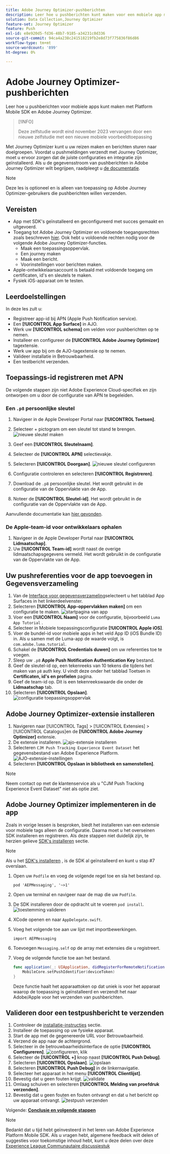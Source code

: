 ```yaml
---
title: Adobe Journey Optimizer-pushberichten
description: Leer hoe u pushberichten kunt maken voor een mobiele app met Platform Mobile SDK en Adobe Journey Optimizer.
solution: Data Collection,Journey Optimizer
feature-set: Journey Optimizer
feature: Push
exl-id: e8e920d5-fd36-48b7-9185-a34231c0d336
source-git-commit: 94ca4a238c241518219fb2e8d73f775836f86d86
workflow-type: tm+mt
source-wordcount: '899'
ht-degree: 0%

---
```


# Adobe Journey Optimizer-pushberichten

Leer hoe u pushberichten voor mobiele apps kunt maken met Platform Mobile SDK en Adobe Journey Optimizer.

>[!INFO]
>
> Deze zelfstudie wordt eind november 2023 vervangen door een nieuwe zelfstudie met een nieuwe mobiele voorbeeldtoepassing

Met Journey Optimizer kunt u uw reizen maken en berichten sturen naar doelgroepen. Voordat u pushmeldingen verzendt met Journey Optimizer, moet u ervoor zorgen dat de juiste configuraties en integratie zijn geïnstalleerd. Als u de gegevensstroom van pushberichten in Adobe Journey Optimizer wilt begrijpen, raadpleegt u [de documentatie](https://experienceleague.adobe.com/docs/journey-optimizer/using/configuration/configuration-message/push-config/push-gs.html).

>[!NOTE]
>
>Deze les is optioneel en is alleen van toepassing op Adobe Journey Optimizer-gebruikers die pushberichten willen verzenden.


## Vereisten

* App met SDK&#39;s geïnstalleerd en geconfigureerd met succes gemaakt en uitgevoerd.
* Toegang tot Adobe Journey Optimizer en voldoende toegangsrechten zoals beschreven [hier](https://experienceleague.adobe.com/docs/journey-optimizer/using/configuration/configuration-message/push-config/push-configuration.html?lang=en). Ook hebt u voldoende rechten nodig voor de volgende Adobe Journey Optimizer-functies.
   * Maak een toepassingsoppervlak.
   * Een journey maken
   * Maak een bericht.
   * Voorinstellingen voor berichten maken.
* Apple-ontwikkelaarsaccount is betaald met voldoende toegang om certificaten, id&#39;s en sleutels te maken.
* Fysiek iOS-apparaat om te testen.

## Leerdoelstellingen

In deze les zult u:

* Registreer app-id bij APN (Apple Push Notification service).
* Een **[!UICONTROL App Surface]** in AJO.
* Werk uw **[!UICONTROL schema]** om velden voor pushberichten op te nemen.
* Installeer en configureer de **[!UICONTROL Adobe Journey Optimizer]** tagextensie.
* Werk uw app bij om de AJO-tagextensie op te nemen.
* Valideer installatie in Betrouwbaarheid.
* Een testbericht verzenden.


## Toepassings-id registreren met APN

De volgende stappen zijn niet Adobe Experience Cloud-specifiek en zijn ontworpen om u door de configuratie van APN te begeleiden.

### Een `.p8` persoonlijke sleutel

1. Navigeer in de Apple Developer Portal naar **[!UICONTROL Toetsen]**.
1. Selecteer + pictogram om een sleutel tot stand te brengen.
   ![nieuwe sleutel maken](assets/mobile-push-apple-dev-new-key.png)

1. Geef een **[!UICONTROL Sleutelnaam]**.
1. Selecteer de **[!UICONTROL APN]** selectievakje.
1. Selecteren **[!UICONTROL Doorgaan]**.
   ![nieuwe sleutel configureren](assets/mobile-push-apple-dev-config-key.png)
1. Configuratie controleren en selecteren **[!UICONTROL Registreren]**.
1. Download de `.p8` persoonlijke sleutel. Het wordt gebruikt in de configuratie van de Oppervlakte van de App.
1. Noteer de **[!UICONTROL Sleutel-id]**. Het wordt gebruikt in de configuratie van de Oppervlakte van de App.

Aanvullende documentatie kan [hier gevonden](https://help.apple.com/developer-account/#/devcdfbb56a3).

### De Apple-team-id voor ontwikkelaars ophalen

1. Navigeer in de Apple Developer Portal naar **[!UICONTROL Lidmaatschap]**.
1. Uw **[!UICONTROL Team-id]** wordt naast de overige lidmaatschapsgegevens vermeld. Het wordt gebruikt in de configuratie van de Oppervlakte van de App.

## Uw pushreferenties voor de app toevoegen in Gegevensverzameling

1. Van de [Interface voor gegevensverzameling](https://experience.adobe.com/data-collection/)selecteert u het tabblad App Surfaces in het linkerdeelvenster.
1. Selecteren **[!UICONTROL App-oppervlakken maken]** om een configuratie te maken.
   ![startpagina van app](assets/mobile-push-app-surface.png)
1. Voer een **[!UICONTROL Naam]** voor de configuratie, bijvoorbeeld `Luma App Tutorial`  .
1. Selecteer in Mobiele toepassingsconfiguratie **[!UICONTROL Apple iOS]**.
1. Voer de bundel-id voor mobiele apps in het veld App ID (iOS Bundle ID) in. Als u samen met de Luma-app de waarde volgt, is `com.adobe.luma.tutorial`.
1. Schakel de **[!UICONTROL Credentials duwen]** om uw referenties toe te voegen.
1. Sleep uw `.p8` **Apple Push Notification Authentication Key** bestand.
1. Geef de sleutel-id op, een tekenreeks van 10 tekens die tijdens het maken van `p8` auth key. U vindt deze onder het tabblad Toetsen in **Certificaten, id&#39;s en profielen** pagina.
1. Geef de team-id op. Dit is een tekenreekswaarde die onder de **Lidmaatschap** tab.
1. Selecteren **[!UICONTROL Opslaan]**.
   ![configuratie toepassingsoppervlak](assets/mobile-push-app-surface-config.png)

## Adobe Journey Optimizer-extensie installeren

1. Navigeren naar [!UICONTROL Tags] > [!UICONTROL Extensies] > [!UICONTROL Catalogus]en de **[!UICONTROL Adobe Journey Optimizer]** extensie.
1. De extensie installeren.
   ![ajo-extensie installeren](assets/mobile-push-tags-install.png)
1. Selecteren `CJM Push Tracking Experience Event Dataset` het gegevensbestand van Adobe Experience Platform.
   ![AJO-extensie-instellingen](assets/mobile-push-tags-ajo.png)
1. Selecteren **[!UICONTROL Opslaan in bibliotheek en samenstellen]**.

>[!NOTE]
>Neem contact op met de klantenservice als u &quot;CJM Push Tracking Experience Event Dataset&quot; niet als optie ziet.
>

## Adobe Journey Optimizer implementeren in de app

Zoals in vorige lessen is besproken, biedt het installeren van een extensie voor mobiele tags alleen de configuratie. Daarna moet u het overseinen SDK installeren en registreren. Als deze stappen niet duidelijk zijn, te herzien gelieve [SDK&#39;s installeren](install-sdks.md) sectie.

>[!NOTE]
>
>Als u het [SDK&#39;s installeren](install-sdks.md) , is de SDK al geïnstalleerd en kunt u stap #7 overslaan.

1. Open uw `Podfile` en voeg de volgende regel toe en sla het bestand op.

   `pod 'AEPMessaging', '~>1'`
1. Open uw terminal en navigeer naar de map die uw `Podfile`.
1. De SDK installeren door de opdracht uit te voeren `pod install`.
   ![toestemming valideren](assets/mobile-push-terminal-install.png)
1. XCode openen en naar `AppDelegate.swift`.
1. Voeg het volgende toe aan uw lijst met importbewerkingen.

   `import AEPMessaging`
1. Toevoegen `Messaging.self` op de array met extensies die u registreert.
1. Voeg de volgende functie toe aan het bestand.

   ```swift
   func application(_: UIApplication, didRegisterForRemoteNotificationsWithDeviceToken deviceToken: Data) {
       MobileCore.setPushIdentifier(deviceToken)
   }
   ```

   Deze functie haalt het apparaattoken op dat uniek is voor het apparaat waarop de toepassing is geïnstalleerd en verzendt het naar Adobe/Apple voor het verzenden van pushberichten.

## Valideren door een testpushbericht te verzenden

1. Controleer de [installatie-instructies](assurance.md) sectie.
1. Installeer de toepassing op uw fysieke apparaat.
1. Start de app met de gegenereerde URL voor Betrouwbaarheid.
1. Verzend de app naar de achtergrond.
1. Selecteer in de betrouwbaarheidsinterface de optie **[!UICONTROL Configureren]**.
   ![configureren, klik](assets/mobile-push-validate-config.png)
1. Selecteer de **[!UICONTROL +]** knop naast **[!UICONTROL Push Debug]**.
1. Selecteren **[!UICONTROL Opslaan]**.
   ![opslaan](assets/mobile-push-validate-save.png)
1. Selecteren **[!UICONTROL Push Debug]** in de linkernavigatie.
1. Selecteer het apparaat in het menu **[!UICONTROL Clientlijst]**.
1. Bevestig dat u geen fouten krijgt.
   ![validate](assets/mobile-push-validate-confirm.png)
1. Omlaag schuiven en selecteren **[!UICONTROL Melding van proefdruk verzenden]**.
1. Bevestig dat u geen fouten en fouten ontvangt en dat u het bericht op uw apparaat ontvangt.
   ![testpush verzenden](assets/mobile-push-validate-send-test.png)

Volgende: **[Conclusie en volgende stappen](conclusion.md)**

>[!NOTE]
>
>Bedankt dat u tijd hebt geïnvesteerd in het leren van Adobe Experience Platform Mobile SDK. Als u vragen hebt, algemene feedback wilt delen of suggesties voor toekomstige inhoud hebt, kunt u deze delen over deze [Experience League Communautaire discussiestuk](https://experienceleaguecommunities.adobe.com/t5/adobe-experience-platform-launch/tutorial-discussion-implement-adobe-experience-cloud-in-mobile/td-p/443796)